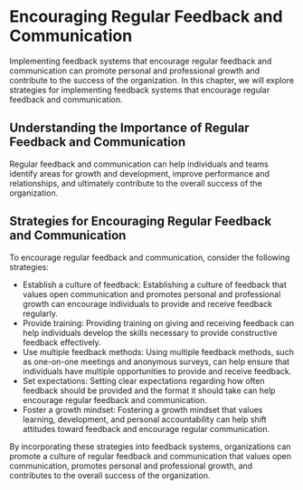 Encouraging Regular Feedback and Communication
========================================================================================

Implementing feedback systems that encourage regular feedback and communication can promote personal and professional growth and contribute to the success of the organization. In this chapter, we will explore strategies for implementing feedback systems that encourage regular feedback and communication.

Understanding the Importance of Regular Feedback and Communication
------------------------------------------------------------------

Regular feedback and communication can help individuals and teams identify areas for growth and development, improve performance and relationships, and ultimately contribute to the overall success of the organization.

Strategies for Encouraging Regular Feedback and Communication
-------------------------------------------------------------

To encourage regular feedback and communication, consider the following strategies:

* Establish a culture of feedback: Establishing a culture of feedback that values open communication and promotes personal and professional growth can encourage individuals to provide and receive feedback regularly.
* Provide training: Providing training on giving and receiving feedback can help individuals develop the skills necessary to provide constructive feedback effectively.
* Use multiple feedback methods: Using multiple feedback methods, such as one-on-one meetings and anonymous surveys, can help ensure that individuals have multiple opportunities to provide and receive feedback.
* Set expectations: Setting clear expectations regarding how often feedback should be provided and the format it should take can help encourage regular feedback and communication.
* Foster a growth mindset: Fostering a growth mindset that values learning, development, and personal accountability can help shift attitudes toward feedback and encourage regular communication.

By incorporating these strategies into feedback systems, organizations can promote a culture of regular feedback and communication that values open communication, promotes personal and professional growth, and contributes to the overall success of the organization.

